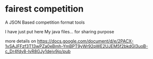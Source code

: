 # fairest competition
A JSON Based competition format tools

I have just put here My java files... for sharing purpose

more details on https://docs.google.com/document/d/e/2PACX-1vSAJFFzf3T13wPZa0eBmh-YmBPT9yWr92pWE2UJEM5f2bkdGl3uoB-c_Dr4fdy8-lvR8GJy1dejv9jo/pub 
